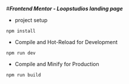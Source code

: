 #_**Frontend Mentor - Loopstudios landing page**_

-   project setup

```
npm install
```

-   Compile and Hot-Reload for Development

```
npm run dev
```

-   Compile and Minify for Production

```
npm run build
```
